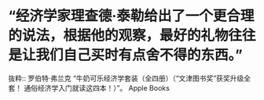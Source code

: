 # “经济学家理查德·泰勒给出了一个更合理的说法，根据他的观察，最好的礼物往往是让我们自己买时有点舍不得的东西。”

抜粋:: 罗伯特·弗兰克  “牛奶可乐经济学套装（全四册）（“文津图书奖”获奖升级全套！ 通俗经济学入门就读这四本！）”。 Apple Books  
